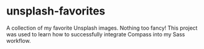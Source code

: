 # unsplash-favorites
A collection of my favorite Unsplash images. Nothing too fancy! This project was used to learn how to successfully integrate Compass into my Sass workflow.
